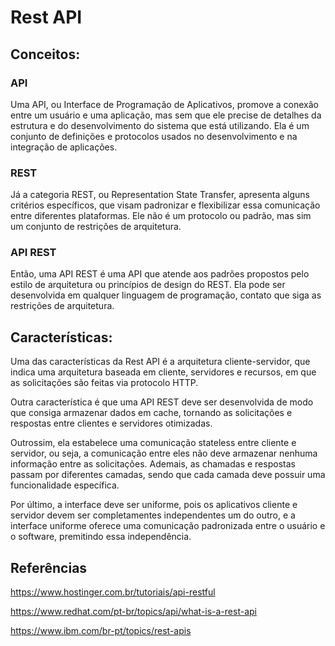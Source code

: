 # Rest API

## Conceitos:

### API

Uma API, ou Interface de Programação de Aplicativos, promove a conexão entre um  usuário e uma aplicação, mas sem que ele precise de detalhes da estrutura e do desenvolvimento do sistema que está utilizando. Ela é um conjunto de definições e protocolos usados no desenvolvimento e na integração de aplicações.

### REST

Já a categoria REST, ou Representation State Transfer, apresenta alguns critérios específicos, que visam padronizar e flexibilizar essa comunicação entre diferentes plataformas. Ele não é um protocolo ou padrão, mas sim um conjunto de restrições de arquitetura.

### API REST

Então, uma API REST é uma API que atende aos padrões propostos pelo estilo de arquitetura ou princípios de design do REST. Ela pode ser desenvolvida em qualquer linguagem de programação, contato que siga as restrições de arquitetura.

## Características:

Uma das características da Rest API é a arquitetura cliente-servidor, que indica uma arquitetura baseada em cliente, servidores e recursos, em que as solicitações são feitas via protocolo HTTP.

Outra característica é que uma API REST deve ser desenvolvida de modo que consiga armazenar dados em cache, tornando as solicitações e respostas entre clientes e servidores otimizadas.

Outrossim, ela estabelece uma comunicação stateless entre cliente e servidor, ou seja, a comunicação entre eles não deve armazenar nenhuma informação entre as solicitações. Ademais, as chamadas e respostas passam por diferentes camadas, sendo que cada camada deve possuir uma funcionalidade específica.

Por último, a interface deve ser uniforme, pois os aplicativos cliente e servidor devem ser completamentes independentes um do outro, e a interface uniforme oferece uma comunicação padronizada entre o usuário e o software, premitindo essa independência.

## Referências

https://www.hostinger.com.br/tutoriais/api-restful

https://www.redhat.com/pt-br/topics/api/what-is-a-rest-api

https://www.ibm.com/br-pt/topics/rest-apis